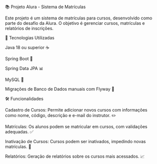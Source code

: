 📚 Projeto Alura - Sistema de Matrículas


Este projeto é um sistema de matrículas para cursos, desenvolvido como parte do desafio da Alura. O objetivo é gerenciar cursos, matrículas e relatórios de inscrições.


🚀 Tecnologias Utilizadas

Java 18 ou superior ☕

Spring Boot 🌱

Spring Data JPA 📊

MySQL 🐬

Migrações de Banco de Dados manuais com Flyway 🔄


🛠️ Funcionalidades

Cadastro de Cursos: Permite adicionar novos cursos com informações como nome, código, descrição e e-mail do instrutor. ✏️

Matrículas: Os alunos podem se matricular em cursos, com validações adequadas. ✅

Inativação de Cursos: Cursos podem ser inativados, impedindo novas matrículas. 🚫

Relatórios: Geração de relatórios sobre os cursos mais acessados. 📈
